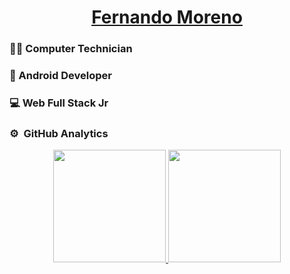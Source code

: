 <div align="center">
<h1 align="center"><a href="https://portfolioflm.web.app">Fernando Moreno</a></h1>
</div>
<div>
    <h3>👨‍🎓 Computer Technician</h3>
    <h3>📱 Android Developer</h3>
    <h3>💻 Web Full Stack Jr</h3>
</div>

### ⚙️ &nbsp;GitHub Analytics

<p align="center">
<a href="https://github.com/ArisGuimera">
  <img height="180em" src="https://github-readme-stats-eight-theta.vercel.app/api?username=elfer07&show_icons=true&theme=algolia&include_all_commits=true&count_private=true"/>
  <img height="180em" src="https://github-readme-stats-eight-theta.vercel.app/api/top-langs/?username=elfer07&layout=compact&langs_count=8&theme=algolia"/>
</a>
</p>
